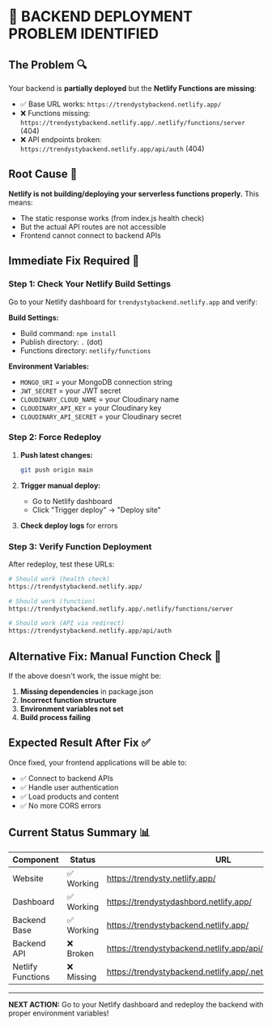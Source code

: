 # 🚨 BACKEND DEPLOYMENT PROBLEM IDENTIFIED

## The Problem 🔍

Your backend is **partially deployed** but the **Netlify Functions are missing**:

- ✅ Base URL works: `https://trendystybackend.netlify.app/` 
- ❌ Functions missing: `https://trendystybackend.netlify.app/.netlify/functions/server` (404)
- ❌ API endpoints broken: `https://trendystybackend.netlify.app/api/auth` (404)

## Root Cause 🎯

**Netlify is not building/deploying your serverless functions properly.** This means:
- The static response works (from index.js health check)
- But the actual API routes are not accessible
- Frontend cannot connect to backend APIs

## Immediate Fix Required 🚀

### Step 1: Check Your Netlify Build Settings

Go to your Netlify dashboard for `trendystybackend.netlify.app` and verify:

**Build Settings:**
- Build command: `npm install`
- Publish directory: `.` (dot)
- Functions directory: `netlify/functions`

**Environment Variables:**
- `MONGO_URI` = your MongoDB connection string
- `JWT_SECRET` = your JWT secret
- `CLOUDINARY_CLOUD_NAME` = your Cloudinary name
- `CLOUDINARY_API_KEY` = your Cloudinary key  
- `CLOUDINARY_API_SECRET` = your Cloudinary secret

### Step 2: Force Redeploy

1. **Push latest changes:**
   ```bash
   git push origin main
   ```

2. **Trigger manual deploy:**
   - Go to Netlify dashboard
   - Click "Trigger deploy" → "Deploy site"

3. **Check deploy logs** for errors

### Step 3: Verify Function Deployment

After redeploy, test these URLs:

```bash
# Should work (health check)
https://trendystybackend.netlify.app/

# Should work (function)  
https://trendystybackend.netlify.app/.netlify/functions/server

# Should work (API via redirect)
https://trendystybackend.netlify.app/api/auth
```

## Alternative Fix: Manual Function Check 🔧

If the above doesn't work, the issue might be:

1. **Missing dependencies** in package.json
2. **Incorrect function structure**
3. **Environment variables not set**
4. **Build process failing**

## Expected Result After Fix ✅

Once fixed, your frontend applications will be able to:
- ✅ Connect to backend APIs
- ✅ Handle user authentication  
- ✅ Load products and content
- ✅ No more CORS errors

## Current Status Summary 📊

| Component | Status | URL |
|-----------|--------|-----|
| Website | ✅ Working | https://trendysty.netlify.app/ |
| Dashboard | ✅ Working | https://trendystydashbord.netlify.app/ |
| Backend Base | ✅ Working | https://trendystybackend.netlify.app/ |
| Backend API | ❌ Broken | https://trendystybackend.netlify.app/api/* |
| Netlify Functions | ❌ Missing | https://trendystybackend.netlify.app/.netlify/functions/server |

---

**NEXT ACTION:** Go to your Netlify dashboard and redeploy the backend with proper environment variables!